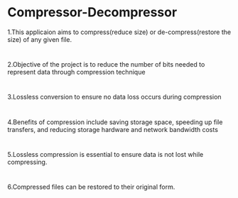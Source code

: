 # Compressor-Decompressor
1.This applicaion aims to compress(reduce size) or de-compress(restore the size) of any given file.
#
2.Objective of the project is to reduce the number of bits needed to represent data through compression technique
#
3.Lossless conversion to ensure no data loss occurs during compression
#
4.Benefits of compression include saving storage space, speeding up file transfers, and reducing storage hardware and network bandwidth costs
#
5.Lossless compression is essential to ensure data is not lost while compressing.
#
6.Compressed files can be restored to their original form.
